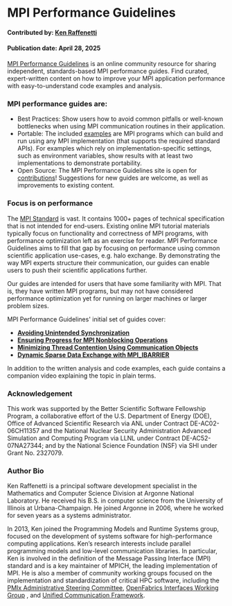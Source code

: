 # MPI Performance Guidelines

#### Contributed by: [Ken Raffenetti](https://github.com/raffenet)

#### Publication date: April 28, 2025

<!-- start of deck text -->
[MPI Performance Guidelines][mpg] is an online community resource for sharing independent, standards-based MPI performance guides. Find curated, expert-written content on how to improve your MPI application performance with easy-to-understand code examples and analysis.
<!-- end of deck text -->

### MPI performance guides are:

* Best Practices: Show users how to avoid common pitfalls or well-known bottlenecks when using MPI communication routines in their application. 
* Portable: The included [examples][exs] are MPI programs which can build and run using any MPI implementation (that supports the required standard APIs). For examples which rely on implementation-specific settings, such as environment variables, show results with at least two implementations to demonstrate portability.
* Open Source: The MPI Performance Guidelines site is open for [contributions][contrib]! Suggestions for new guides are welcome, as well as improvements to existing content.

### Focus is on performance

The [MPI Standard][mpi] is vast. It contains 1000+ pages of technical specification that is not intended for end-users. Existing online MPI tutorial materials typically focus on functionality and correctness of MPI programs, with performance optimization left as an exercise for reader. MPI Performance Guidelines aims to fill that gap by focusing on performance using common scientific application use-cases, e.g. halo exchange. By demonstrating the way MPI experts structure their communication, our guides can enable users to push their scientific applications further.

Our guides are intended for users that have some familiarity with MPI. That is, they have written MPI programs, but may not have considered performance optimization yet for running on larger machines or larger problem sizes.

MPI Performance Guidelines' initial set of guides cover:
* **[Avoiding Unintended Synchronization](https://mpi-performance-guidelines.github.io/unintended-sync)**
* **[Ensuring Progress for MPI Nonblocking Operations](https://mpi-performance-guidelines.github.io/progress)**
* **[Minimizing Thread Contention Using Communication Objects](https://mpi-performance-guidelines.github.io/minimizing-thread-contention)**
* **[Dynamic Sparse Data Exchange with MPI_IBARRIER](https://mpi-performance-guidelines.github.io/dynamic-sparse)**

In addition to the written analysis and code examples, each guide contains a companion video explaining the topic in plain terms.

### Acknowledgement

This work was supported by the Better Scientific Software Fellowship Program, a collaborative effort of the U.S. Department of Energy (DOE), Office of Advanced Scientific Research via ANL under Contract DE-AC02-06CH11357 and the National Nuclear Security Administration Advanced Simulation and Computing Program via LLNL under Contract DE-AC52-07NA27344; and by the National Science Foundation (NSF) via SHI under Grant No. 2327079.

### Author Bio

Ken Raffenetti is a principal software development specialist in the Mathematics and Computer Science Division at Argonne National Laboratory. He received his B.S. in computer science from the University of Illinois at Urbana-Champaign. He joined Argonne in 2006, where he worked for seven years as a systems administrator.

In 2013, Ken joined the Programming Models and Runtime Systems group, focused on the development of systems software for high-performance computing applications. Ken’s research interests include parallel programming models and low-level communication libraries. In particular, Ken is involved in the definition of the Message Passing Interface (MPI) standard and is a key maintainer of MPICH, the leading implementation of MPI. He is also a member of community working groups focused on the implementation and standardization of critical HPC software, including the [PMIx Administrative Steering Committee](https://pmix.github.io/), [OpenFabrics Interfaces Working Group](https://github.com/ofiwg) , and [Unified Communication Framework](https://ucfconsortium.org/).

[mpg]: https://mpi-performance-guidelines.github.io/
[exs]: https://github.com/mpi-performance-guidelines/examples
[contrib]: https://mpi-performance-guidelines.github.io/contributing
[mpi]: https://www.mpi-forum.org/docs/


<!---
Publish: yes
Track: deep dive
Topics: high-performance computing (HPC), performance at leadership computing facilities
--->
